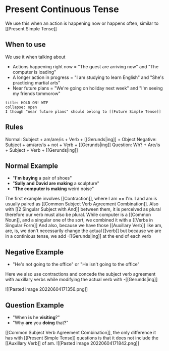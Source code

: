 # Present Continuous Tense
We use this when an action is happening now or happens often, similar to [[Present Simple Tense]]

## When to use
We use it when talking about
- Actions happening right now = "The guest are arriving now" and "The computer is loading"
- A longer action in progress = "I am studying to learn English" and  "She's practicing martial arts"
- Near future plans = "We're going on holiday next week" and  "I'm seeing my friends tommorow"

```ad-Danger
title: HOLD ON! WTF
collapse: open
I though "near future plans" should belong to [[Future Simple Tense]]

```

## Rules
Normal: Subject + am/are/is + Verb + [[Gerunds|ing]] + Object
Negative: Subject + am/are/is + not + Verb + [[Gerunds|ing]]
Question: Wh? + Are/is + Subject + Verb + [[Gerunds|ing]]

## Normal Example
- "**I'm buying** a pair of shoes"
- "**Sally and David are making** a sculpture"
- "**The computer is making** weird noise"

The first example involves [[Contraction]], where I am == I'm. I and am is usually paired as [[Common Subject Verb Agreement Combination]]. Also with [[2 Singular Subject with And]] between them, it is perceived as plural therefore our verb must also be plural. While computer is a [[Common Noun]], and a singular one of the sort, we combined it with a [[Verbs in Singular Form]]
And also, because we have those [[Auxillary Verb]] like am, are, is, we don't necessarily change the actual [[verb]] but because we are in a continious tense, we add -[[Gerunds|ing]] at the end of each verb

## Negative Example
- "He's not going to the office" or "He isn't going to the office"

Here we also use contractions and concede the subject verb agreement with auxillary verbs while modifying the actual verb with -[[Gerunds|ing]]

![[Pasted image 20220604171356.png]]


## Question Example
- "When **is** he **visiting**?"
- "Why **are** you **doing** that?"

[[Common Subject Verb Agreement Combination]], the only difference it has with [[Present Simple Tense]] questions is that it does not include the [[Auxillary Verb]] of am.
![[Pasted image 20220604171842.png]]



